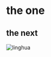 # the one

## the next

![linghua](https://img.yanlutong.com/uploadimg/image/20210830/20210830090752_94781.jpg)
